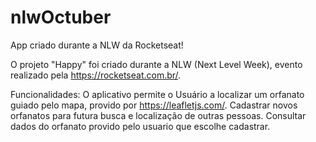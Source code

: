 # nlwOctuber
App criado durante a NLW da Rocketseat!

O projeto "Happy" foi criado durante a NLW (Next Level Week), evento realizado pela https://rocketseat.com.br/.


Funcionalidades:
O aplicativo permite o Usuário a localizar um orfanato guiado pelo mapa, provido por https://leafletjs.com/.
Cadastrar novos orfanatos para futura busca e localização de outras pessoas.
Consultar dados do orfanato provido pelo usuario que escolhe cadastrar.
